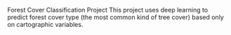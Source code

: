Forest Cover Classification Project
This project uses deep learning to predict forest cover type (the most common kind of tree cover) based only on cartographic variables.
 
